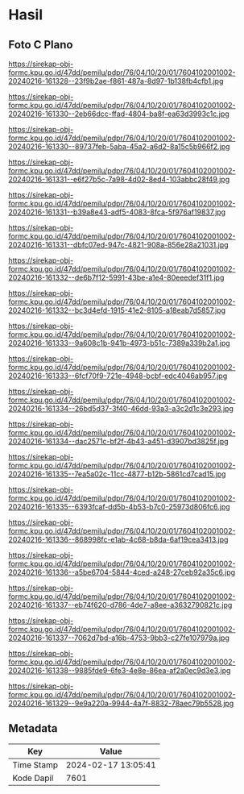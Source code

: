 # Hasil

## Foto C Plano

https://sirekap-obj-formc.kpu.go.id/47dd/pemilu/pdpr/76/04/10/20/01/7604102001002-20240216-161328--23f9b2ae-f861-487a-8d97-1b138fb4cfb1.jpg

https://sirekap-obj-formc.kpu.go.id/47dd/pemilu/pdpr/76/04/10/20/01/7604102001002-20240216-161330--2eb66dcc-ffad-4804-ba8f-ea63d3993c1c.jpg

https://sirekap-obj-formc.kpu.go.id/47dd/pemilu/pdpr/76/04/10/20/01/7604102001002-20240216-161330--89737feb-5aba-45a2-a6d2-8a15c5b966f2.jpg

https://sirekap-obj-formc.kpu.go.id/47dd/pemilu/pdpr/76/04/10/20/01/7604102001002-20240216-161331--e6f27b5c-7a98-4d02-8ed4-103abbc28f49.jpg

https://sirekap-obj-formc.kpu.go.id/47dd/pemilu/pdpr/76/04/10/20/01/7604102001002-20240216-161331--b39a8e43-adf5-4083-8fca-5f976af19837.jpg

https://sirekap-obj-formc.kpu.go.id/47dd/pemilu/pdpr/76/04/10/20/01/7604102001002-20240216-161331--dbfc07ed-947c-4821-908a-856e28a21031.jpg

https://sirekap-obj-formc.kpu.go.id/47dd/pemilu/pdpr/76/04/10/20/01/7604102001002-20240216-161332--de6b7f12-5991-43be-a1e4-80eeedef31f1.jpg

https://sirekap-obj-formc.kpu.go.id/47dd/pemilu/pdpr/76/04/10/20/01/7604102001002-20240216-161332--bc3d4efd-1915-41e2-8105-a18eab7d5857.jpg

https://sirekap-obj-formc.kpu.go.id/47dd/pemilu/pdpr/76/04/10/20/01/7604102001002-20240216-161333--9a608c1b-941b-4973-b51c-7389a339b2a1.jpg

https://sirekap-obj-formc.kpu.go.id/47dd/pemilu/pdpr/76/04/10/20/01/7604102001002-20240216-161333--6fcf70f9-721e-4948-bcbf-edc4046ab957.jpg

https://sirekap-obj-formc.kpu.go.id/47dd/pemilu/pdpr/76/04/10/20/01/7604102001002-20240216-161334--26bd5d37-3f40-46dd-93a3-a3c2d1c3e293.jpg

https://sirekap-obj-formc.kpu.go.id/47dd/pemilu/pdpr/76/04/10/20/01/7604102001002-20240216-161334--dac2571c-bf2f-4b43-a451-d3907bd3825f.jpg

https://sirekap-obj-formc.kpu.go.id/47dd/pemilu/pdpr/76/04/10/20/01/7604102001002-20240216-161335--7ea5a02c-11cc-4877-b12b-5861cd7cad15.jpg

https://sirekap-obj-formc.kpu.go.id/47dd/pemilu/pdpr/76/04/10/20/01/7604102001002-20240216-161335--6393fcaf-dd5b-4b53-b7c0-25973d806fc6.jpg

https://sirekap-obj-formc.kpu.go.id/47dd/pemilu/pdpr/76/04/10/20/01/7604102001002-20240216-161336--868998fc-e1ab-4c68-b8da-6af19cea3413.jpg

https://sirekap-obj-formc.kpu.go.id/47dd/pemilu/pdpr/76/04/10/20/01/7604102001002-20240216-161336--a5be6704-5844-4ced-a248-27ceb92a35c6.jpg

https://sirekap-obj-formc.kpu.go.id/47dd/pemilu/pdpr/76/04/10/20/01/7604102001002-20240216-161337--eb74f620-d786-4de7-a8ee-a3632790821c.jpg

https://sirekap-obj-formc.kpu.go.id/47dd/pemilu/pdpr/76/04/10/20/01/7604102001002-20240216-161337--7062d7bd-a16b-4753-9bb3-c27fe107979a.jpg

https://sirekap-obj-formc.kpu.go.id/47dd/pemilu/pdpr/76/04/10/20/01/7604102001002-20240216-161338--9885fde9-6fe3-4e8e-86ea-af2a0ec9d3e3.jpg

https://sirekap-obj-formc.kpu.go.id/47dd/pemilu/pdpr/76/04/10/20/01/7604102001002-20240216-161329--9e9a220a-9944-4a7f-8832-78aec79b5528.jpg


## Metadata

| Key        | Value               |
| ---------- | ------------------- |
| Time Stamp | 2024-02-17 13:05:41 |
| Kode Dapil | 7601                |



